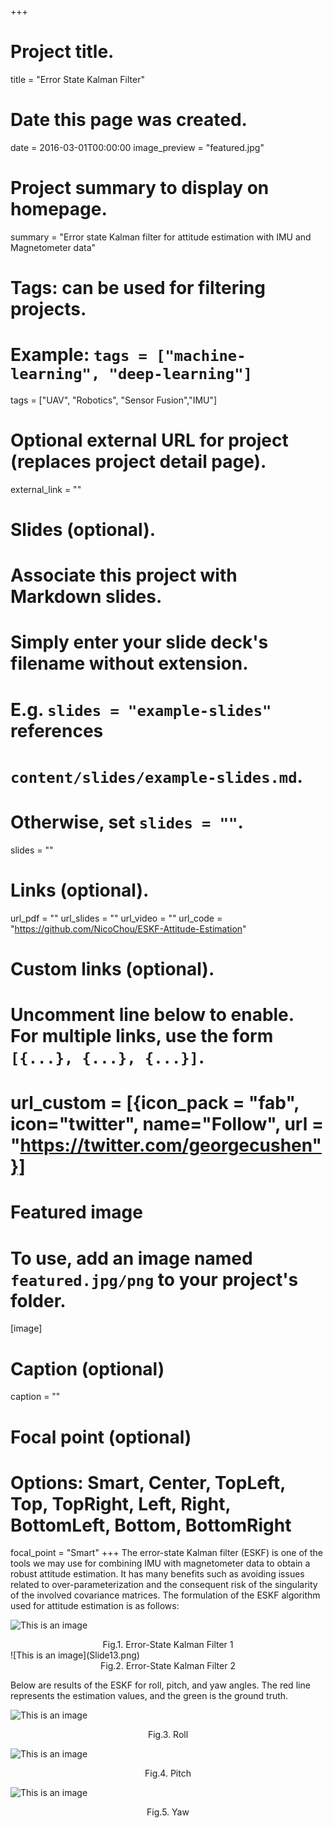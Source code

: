 +++
# Project title.
title = "Error State Kalman Filter"

# Date this page was created.
date = 2016-03-01T00:00:00
image_preview = "featured.jpg"
# Project summary to display on homepage.
summary = "Error state Kalman filter for attitude estimation with IMU and Magnetometer data"

# Tags: can be used for filtering projects.
# Example: `tags = ["machine-learning", "deep-learning"]`
tags = ["UAV",  "Robotics", "Sensor Fusion","IMU"]

# Optional external URL for project (replaces project detail page).
external_link = ""

# Slides (optional).
#   Associate this project with Markdown slides.
#   Simply enter your slide deck's filename without extension.
#   E.g. `slides = "example-slides"` references 
#   `content/slides/example-slides.md`.
#   Otherwise, set `slides = ""`.
slides = ""

# Links (optional).
url_pdf = ""
url_slides = ""
url_video = ""
url_code = "https://github.com/NicoChou/ESKF-Attitude-Estimation"

# Custom links (optional).
#   Uncomment line below to enable. For multiple links, use the form `[{...}, {...}, {...}]`.
# url_custom = [{icon_pack = "fab", icon="twitter", name="Follow", url = "https://twitter.com/georgecushen"}]

# Featured image
# To use, add an image named `featured.jpg/png` to your project's folder. 
[image]
  # Caption (optional)
  caption = ""
  
  # Focal point (optional)
  # Options: Smart, Center, TopLeft, Top, TopRight, Left, Right, BottomLeft, Bottom, BottomRight
  focal_point = "Smart"
+++
The error-state Kalman filter (ESKF) is one of the tools we may use for 
combining IMU with magnetometer data to obtain a robust attitude estimation. 
It has many benefits such as avoiding issues related to over-parameterization and the consequent risk of the singularity 
of the involved covariance matrices. 
The formulation of the ESKF algorithm used for attitude estimation is as follows:

![This is an image](Slide12.png)
<center>Fig.1. Error-State Kalman Filter 1</center>
![This is an image](Slide13.png)
<center>Fig.2. Error-State Kalman Filter 2</center>

Below are results of the ESKF for roll, pitch, and yaw angles. 
The red line represents the estimation values, and the green is the ground truth.


![This is an image](featured.png)
<center>Fig.3. Roll</center>

![This is an image](eskf_2.png)
<center>Fig.4. Pitch</center>

![This is an image](eskf_3.png)
<center>Fig.5. Yaw</center>